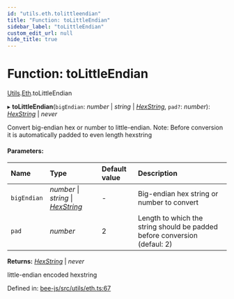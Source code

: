 ```yaml
---
id: "utils.eth.tolittleendian"
title: "Function: toLittleEndian"
sidebar_label: "toLittleEndian"
custom_edit_url: null
hide_title: true
---
```


# Function: toLittleEndian

[Utils](../modules/utils.md).[Eth](../modules/utils.eth.md).toLittleEndian

▸ **toLittleEndian**(`bigEndian`: *number* \| *string* \| [*HexString*](../types/utils.hex.hexstring.md), `pad?`: *number*): [*HexString*](../types/utils.hex.hexstring.md) \| *never*

Convert big-endian hex or number to little-endian.
Note: Before conversion it is automatically padded to even length hexstring

#### Parameters:

Name | Type | Default value | Description |
:------ | :------ | :------ | :------ |
`bigEndian` | *number* \| *string* \| [*HexString*](../types/utils.hex.hexstring.md) | - | Big-endian hex string or number to convert   |
`pad` | *number* | 2 | Length to which the string should be padded before conversion (defaul: 2)    |

**Returns:** [*HexString*](../types/utils.hex.hexstring.md) \| *never*

little-endian encoded hexstring

Defined in: [bee-js/src/utils/eth.ts:67](https://github.com/ethersphere/bee-js/blob/7dfd556/src/utils/eth.ts#L67)
